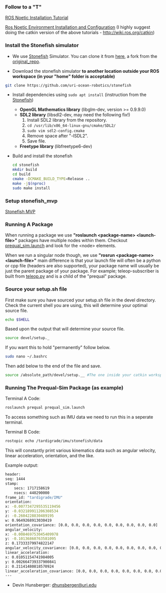 ### Follow to a "T"
[ROS Noetic Installation Tutorial](http://wiki.ros.org/noetic/Installation/Ubuntu)

[Ros Noetic Environment Installation and Configuration](http://wiki.ros.org/ROS/Tutorials/InstallingandConfiguringROSEnvironment)
(I highly suggest doing the catkin version of the above tutorials - http://wiki.ros.org/catkin)

### Install the Stonefish simulator
- We use [Stonefish](https://stonefish.readthedocs.io/en/latest/install.html) Simulator. You can clone it from [here](https://github.com/uri-ocean-robotics/stonefish), a fork from the [original_repo](https://github.com/patrykcieslak/stonefish).

- Download the stonefish simulator **to another location outside your ROS workspace (in your "home" folder is acceptable)**
```bash
git clone https://github.com/uri-ocean-robotics/stonefish
```

- Install dependencies using `sudo apt install` (instruction from the [Stonefish](https://github.com/patrykcieslak/stonefish))
    * **OpenGL Mathematics library** (libglm-dev, version >= 0.9.9.0)
    * **SDL2 library** (libsdl2-dev, may need the following fix!)
        1. Install SDL2 library from the repository.
        2. `cd /usr/lib/x86_64-linux-gnu/cmake/SDL2/`
        3. `sudo vim sdl2-config.cmake`
        4. Remove space after "-lSDL2".
        5. Save file.
    * **Freetype library** (libfreetype6-dev)

- Build and install the stonefish
    ```bash
    cd stonefish
    mkdir build
    cd build
    cmake -DCMAKE_BUILD_TYPE=Release ..
    make -j$(nproc)
    sudo make install
    ```

### Setup stonefish_mvp
[Stonefish MVP](https://uri-ocean-robotics.github.io/stonefish_mvp/)

### Running A Package

When running a package we use **"roslaunch \<package-name>  \<launch-file>"** packages have multiple nodes within them. Checkout [prequal_sim.launch](src/prequal_pkg/launch/prequal_sim.launch) and look for the \<node> elements. 

When we run a singular node though, we use **"rosrun \<package-name> \<launch-file>"** main difference is that your launch file will often be a python or cpp file (headers are also supported), your package name will usually be just the parent package of your package. For example; teleop-subscriber is built from [teleop.py](src/prequal_pkg/teleop/teleop.py) and is a child of the "prequal" package.

### Source your setup.sh file

First make sure you have sourced your setup.sh file in the devel directory. Check the current shell you are using, this will determine your optimal source file.

```bash
echo $SHELL
```
Based upon the output that will determine your source file.

```bash
source devel/setup._
```

If you want this to hold "permanently" follow below.

```bash
sudo nano ~/.bashrc
```

Then add below to the end of the file and save.

```bash
source /absolute_path/devel/setup.__ #The one inside your catkin workspace
```

### Running The Prequal-Sim Package (as example)

Terminal A Code:
```bash
roslaunch prequal prequal_sim.launch
```

To access something such as IMU data we need to run this in a seperate terminal. 

Terminal B Code:
```bash
rostopic echo /tardigrade/imu/stonefish/data
```
This will constantly print various kinematics data such as angular velocity, linear acceleration, orientation, and the like. 

Example output:
```bash
header: 
seq: 1444
stamp: 
    secs: 1717158619
    nsecs: 440290000
frame_id: "tardigrade/IMU"
orientation: 
x: -0.0077347295535119456
y: -0.032189911206308534
z: -0.2604228830489195
w: 0.9649268913030419
orientation_covariance: [0.0, 0.0, 0.0, 0.0, 0.0, 0.0, 0.0, 0.0, 0.0]
angular_velocity: 
x: -0.008469753045409978
y: -0.10136860763581095
z: 0.17333379974822147
angular_velocity_covariance: [0.0, 0.0, 0.0, 0.0, 0.0, 0.0, 0.0, 0.0, 0.0]
linear_acceleration: 
x: 0.01051154741984005
y: 0.002664739337900841
z: 0.21141480818570924
linear_acceleration_covariance: [0.0, 0.0, 0.0, 0.0, 0.0, 0.0, 0.0, 0.0, 0.0]
---
```
- Devin Hunsberger: dhunsberger@uri.edu
